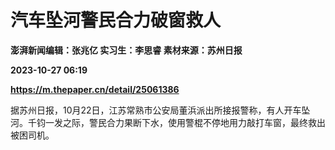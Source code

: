 # 汽车坠河警民合力破窗救人
**澎湃新闻编辑：张兆亿 实习生：李思睿 素材来源：苏州日报**

**2023-10-27 06:19**

**https://m.thepaper.cn/detail/25061386**

据苏州日报，10月22日，江苏常熟市公安局董浜派出所接报警称，有人开车坠河。千钧一发之际，警民合力果断下水，使用警棍不停地用力敲打车窗，最终救出被困司机。